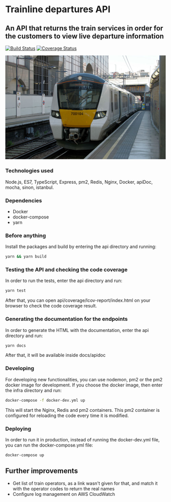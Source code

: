 # Trainline departures API

## An API that returns the train services in order for the customers to view live departure information

[![Build Status](https://travis-ci.org/jonathas/trainline-departures.svg?branch=master)](https://travis-ci.org/jonathas/trainline-departures) [![Coverage Status](https://coveralls.io/repos/github/jonathas/trainline-departures/badge.svg?branch=master)](https://coveralls.io/github/jonathas/trainline-departures?branch=master)

![alt text](docs/trainline.jpg "Train")

### Technologies used

Node.js, ES7, TypeScript, Express, pm2, Redis, Nginx, Docker, apiDoc, mocha, sinon, istanbul.

### Dependencies

- Docker
- docker-compose
- yarn

### Before anything

Install the packages and build by entering the api directory and running:

```bash
yarn && yarn build
```

### Testing the API and checking the code coverage

In order to run the tests, enter the api directory and run:

```bash
yarn test
```

After that, you can open api/coverage/lcov-report/index.html on your browser to check the code coverage result.

### Generating the documentation for the endpoints

In order to generate the HTML with the documentation, enter the api directory and run:

```bash
yarn docs
```

After that, it will be available inside docs/apidoc

### Developing

For developing new functionalities, you can use nodemon, pm2 or the pm2 docker image for development. If you choose the docker image, then enter the infra directory and run:

```bash
docker-compose -f docker-dev.yml up
```

This will start the Nginx, Redis and pm2 containers. This pm2 container is configured for reloading the code every time it is modified.

### Deploying

In order to run it in production, instead of running the docker-dev.yml file, you can run the docker-compose.yml file:

```bash
docker-compose up
```

## Further improvements

- Get list of train operators, as a link wasn't given for that, and match it with the operator codes to return the real names
- Configure log management on AWS CloudWatch
